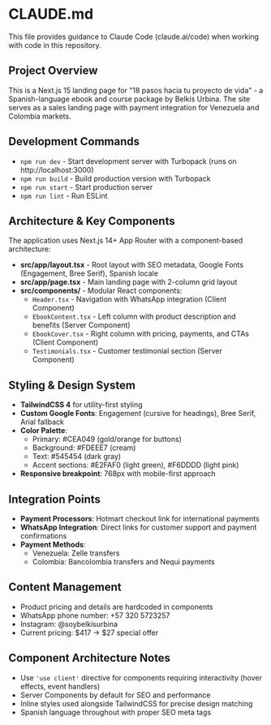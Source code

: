 # CLAUDE.md

This file provides guidance to Claude Code (claude.ai/code) when working with code in this repository.

## Project Overview

This is a Next.js 15 landing page for "18 pasos hacia tu proyecto de vida" - a Spanish-language ebook and course package by Belkis Urbina. The site serves as a sales landing page with payment integration for Venezuela and Colombia markets.

## Development Commands

- `npm run dev` - Start development server with Turbopack (runs on http://localhost:3000)
- `npm run build` - Build production version with Turbopack 
- `npm run start` - Start production server
- `npm run lint` - Run ESLint

## Architecture & Key Components

The application uses Next.js 14+ App Router with a component-based architecture:

- **src/app/layout.tsx** - Root layout with SEO metadata, Google Fonts (Engagement, Bree Serif), Spanish locale
- **src/app/page.tsx** - Main landing page with 2-column grid layout
- **src/components/** - Modular React components:
  - `Header.tsx` - Navigation with WhatsApp integration (Client Component)
  - `EbookContent.tsx` - Left column with product description and benefits (Server Component) 
  - `EbookCover.tsx` - Right column with pricing, payments, and CTAs (Client Component)
  - `Testimonials.tsx` - Customer testimonial section (Server Component)

## Styling & Design System

- **TailwindCSS 4** for utility-first styling
- **Custom Google Fonts**: Engagement (cursive for headings), Bree Serif, Arial fallback
- **Color Palette**: 
  - Primary: #CEA049 (gold/orange for buttons)
  - Background: #FDEEE7 (cream)
  - Text: #545454 (dark gray)
  - Accent sections: #E2FAF0 (light green), #F6DDDD (light pink)
- **Responsive breakpoint**: 768px with mobile-first approach

## Integration Points

- **Payment Processors**: Hotmart checkout link for international payments
- **WhatsApp Integration**: Direct links for customer support and payment confirmations
- **Payment Methods**:
  - Venezuela: Zelle transfers
  - Colombia: Bancolombia transfers and Nequi payments

## Content Management

- Product pricing and details are hardcoded in components
- WhatsApp phone number: +57 320 5723257
- Instagram: @soybelkisurbina
- Current pricing: $417 → $27 special offer

## Component Architecture Notes

- Use `'use client'` directive for components requiring interactivity (hover effects, event handlers)
- Server Components by default for SEO and performance
- Inline styles used alongside TailwindCSS for precise design matching
- Spanish language throughout with proper SEO meta tags